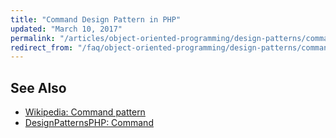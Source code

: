```yaml
---
title: "Command Design Pattern in PHP"
updated: "March 10, 2017"
permalink: "/articles/object-oriented-programming/design-patterns/command/"
redirect_from: "/faq/object-oriented-programming/design-patterns/command/"
---
```


## See Also

* [Wikipedia: Command pattern](https://en.wikipedia.org/wiki/Command_pattern)
* [DesignPatternsPHP: Command](http://designpatternsphp.readthedocs.io/en/latest/Behavioral/Command/README.html)
